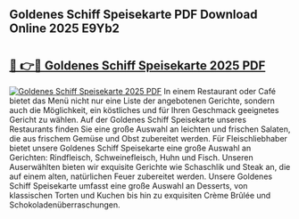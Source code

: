 ## Goldenes Schiff Speisekarte PDF Download Online 2025 E9Yb2

# <h2><a href="http://gc93qj.nevu.top/?p=Goldenes+Schiff+Speisekarte">🔗 👉🔴 Goldenes Schiff Speisekarte 2025 PDF</a></h2>

[![Goldenes Schiff Speisekarte 2025 PDF](https://i.imgur.com/dBaPXMq.png)](http://gc93qj.nevu.top/?p=Goldenes+Schiff+Speisekarte)
In einem Restaurant oder Café bietet das Menü nicht nur eine Liste der angebotenen Gerichte, sondern auch die Möglichkeit, ein köstliches und für Ihren Geschmack geeignetes Gericht zu wählen. Auf der Goldenes Schiff Speisekarte unseres Restaurants finden Sie eine große Auswahl an leichten und frischen Salaten, die aus frischem Gemüse und Obst zubereitet werden. Für Fleischliebhaber bietet unsere Goldenes Schiff Speisekarte eine große Auswahl an Gerichten: Rindfleisch, Schweinefleisch, Huhn und Fisch. Unseren Auserwählten bieten wir exquisite Gerichte wie Schaschlik und Steak an, die auf einem alten, natürlichen Feuer zubereitet werden. Unsere Goldenes Schiff Speisekarte umfasst eine große Auswahl an Desserts, von klassischen Torten und Kuchen bis hin zu exquisiten Crème Brûlée und Schokoladenüberraschungen.
